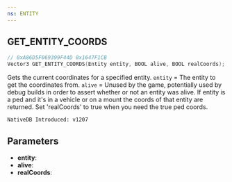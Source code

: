 ```yaml
---
ns: ENTITY
---
```

## GET_ENTITY_COORDS

```c
// 0xA86D5F069399F44D 0x1647F1CB
Vector3 GET_ENTITY_COORDS(Entity entity, BOOL alive, BOOL realCoords);
```

Gets the current coordinates for a specified entity.
`entity` = The entity to get the coordinates from.
`alive` = Unused by the game, potentially used by debug builds in order to assert whether or not an entity was alive.
If entity is a ped and it's in a vehicle or on a mount the coords of that entity are returned. Set 'realCoords' to true when you need the true ped coords.

```
NativeDB Introduced: v1207
```

## Parameters
* **entity**:
* **alive**:
* **realCoords**:
